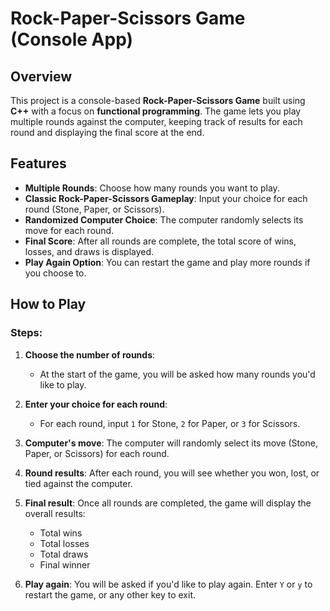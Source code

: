 # Rock-Paper-Scissors Game (Console App)

## Overview
This project is a console-based **Rock-Paper-Scissors Game** built using **C++** with a focus on **functional programming**. The game lets you play multiple rounds against the computer, keeping track of results for each round and displaying the final score at the end.

## Features
- **Multiple Rounds**: Choose how many rounds you want to play.
- **Classic Rock-Paper-Scissors Gameplay**: Input your choice for each round (Stone, Paper, or Scissors).
- **Randomized Computer Choice**: The computer randomly selects its move for each round.
- **Final Score**: After all rounds are complete, the total score of wins, losses, and draws is displayed.
- **Play Again Option**: You can restart the game and play more rounds if you choose to.

## How to Play

### Steps:
1. **Choose the number of rounds**: 
   - At the start of the game, you will be asked how many rounds you'd like to play.

2. **Enter your choice for each round**: 
   - For each round, input `1` for Stone, `2` for Paper, or `3` for Scissors.
   
3. **Computer's move**: The computer will randomly select its move (Stone, Paper, or Scissors) for each round.

4. **Round results**: After each round, you will see whether you won, lost, or tied against the computer.

5. **Final result**: Once all rounds are completed, the game will display the overall results:
   - Total wins
   - Total losses
   - Total draws
   - Final winner

6. **Play again**: You will be asked if you'd like to play again. Enter `Y` or `y` to restart the game, or any other key to exit.
